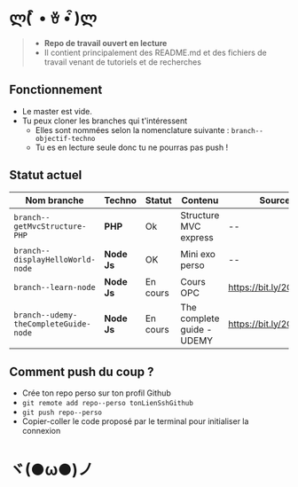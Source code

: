 # ლ(͏ ͒ • ꈊ • ͒)ლ

> * __Repo de travail ouvert en lecture__
> * Il contient principalement des README.md et des fichiers de travail venant de tutoriels et de recherches


## Fonctionnement

* Le master est vide.
* Tu peux cloner les branches qui t'intéressent
    * Elles sont nommées selon la nomenclature suivante : `branch--objectif-techno`
    * Tu es en lecture seule donc tu ne pourras pas push !

## Statut actuel

| Nom branche | Techno | Statut | Contenu | Source |
| --- | --- | --- | --- | --- |
| `branch--getMvcStructure-PHP` | __PHP__ | Ok | Structure MVC express | -- |
| `branch--displayHelloWorld-node` | __Node Js__ | OK | Mini exo perso | -- |
| `branch--learn-node` | __Node Js__ | En cours | Cours OPC | https://bit.ly/2Q9pbDa |
| `branch--udemy-theCompleteGuide-node`  | __Node Js__ | En cours | The complete guide - UDEMY | https://bit.ly/2CbyIRD |


## Comment push du coup ?

* Crée ton repo perso sur ton profil Github
* `git remote add repo--perso tonLienSshGithub`
* `git push repo--perso`
* Copier-coller le code proposé par le terminal pour initialiser la connexion

# ヾ(●ω●)ノ